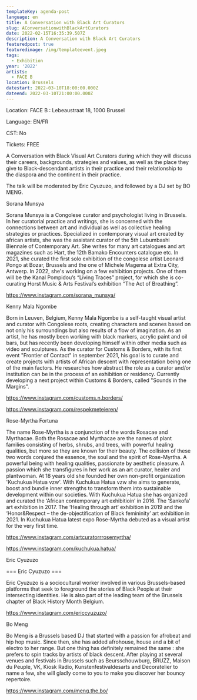 ```yaml
---
templateKey: agenda-post
language: en
title: A Conversation with Black Art Curators
slug: AConversationwithBlackArtCurators
date: 2022-02-15T16:35:39.507Z
description: A Conversation with Black Art Curators
featuredpost: true
featuredimage: /img/templateevent.jpeg
tags:
  - Exhibition
year: '2022'
artists:
  - FACE B
location: Brussels
datestart: 2022-03-10T18:00:00.000Z
dateend: 2022-03-10T21:00:00.000Z
---
```

Location: FACE B : Lebeaustraat 18, 1000 Brussel 

Language: EN/FR

CST: No

Tickets: FREE

A Conversation with Black Visual Art Curators during which they will discuss their careers, backgrounds, strategies and values, as well as the place they give to Black-descendant artists in their practice and their relationship to the diaspora and the continent in their practice.

The talk will be moderated by Eric Cyuzuzo, and followed by a DJ set by BO MENG.

Sorana Munsya 

Sorana Munsya is a Congolese curator and psychologist living in Brussels. In her curatorial practice and writings, she is concerned with the connections between art and individual as well as collective healing strategies or practices. Specialized in contemporary visual art created by african artists, she was the assistant curator of the 5th Lubumbashi Biennale of Contemporary Art. She writes for many art catalogues and art magazines such as Hart, the 12th Bamako Encounters catalogue etc. In 2021, she curated the first solo exhibition of the congolese artist Leonard Pongo at Bozar, Brussels and the one of Michele Magema at Extra City, Antwerp. In 2022, she's working on a few exhibition projects. One of them will be the Kanal Pompidou’s “Living Traces” project, for which she is co-curating Horst Music & Arts Festival’s exhibition “The Act of Breathing”.

https://www.instagram.com/sorana_munsya/

Kenny Mala Ngombe

Born in Leuven, Belgium, Kenny Mala Ngombe is a self-taught visual artist and curator with Congolese roots, creating characters  and scenes based on not only his surroundings but also results of a flow of imagination. As an artist, he has mostly been working with black markers, acrylic paint and oil bars, but has recently been developing himself within other media such as video and sculptures. As the curator for Customs & Borders, with its first event "Frontier of Contact" in september 2021, his goal is to curate and create projects with artists of African descent with representation being one of the main factors. He researches how abstract the role as a curator and/or institution can be in the process of an exhibition or residency. Currently developing a next project within Customs & Borders, called "Sounds in the Margins".

https://www.instagram.com/customs.n.borders/

https://www.instagram.com/respekmeteieren/

Rose-Myrtha Fortuna

The name Rose-Myrtha is a conjunction of the words Rosacae and Myrthacae. Both the Rosacae and Myrthacae are the names of plant families consisting of herbs, shrubs, and trees, with powerful healing qualities, but more so they are known for their beauty. The collision of these two words conjured the essence, the soul and the spirit of Rose-Myrtha. A powerful being with healing qualities, passionate by aesthetic pleasure. A passion which she transfigures in her work as an art curator, healer and plantwoman. At 18 years old she founded her own non-profit organization 'Kuchukua Hatua vzw'. With Kuchukua Hatua vzw she aims to generate, boost and bundle inner strengths to transform them into sustainable development within our societies. With Kuchukua Hatua she has organized and curated the ‘African contemporary art exhibitioin’ in 2016. The ‘Sankofa’ art exhibition in 2017. The ‘Healing through art‘ exhibition in 2019 and the ‘Honor&Respect – the de-objectification of Black femininity’ art exhibition in 2021. In Kuchukua Hatua latest expo Rose-Myrtha debuted as a visual artist for the very first time.

https://www.instagram.com/artcuratorrrosemyrtha/

https://www.instagram.com/kuchukua.hatua/

Eric Cyuzuzo

\=== Eric Cyuzuzo ===

Eric Cyuzuzo is a sociocultural worker involved in various Brussels-based platforms that seek to foreground the stories of Black People at their intersecting identities. He is also part of the leading team of the Brussels chapter of Black History Month Belgium.

https://www.instagram.com/ericcyuzuzo/

Bo Meng

Bo Meng is a Brussels based DJ that started with a passion for afrobeat and hip hop music. Since then, she has added afrohouse, house and a bit of electro to her range. But one thing has definitely remained the same : she prefers to spin tracks by artists of black descent. After playing at several venues and festivals in Brussels such as Beursschouwburg, BRUZZ, Maison du Peuple, VK, Kiosk Radio, Kunstenfestivaldesarts and Decoratelier to name a few, she will gladly come to you to make you discover her bouncy repertoire.

https://www.instagram.com/meng.the.bo/
